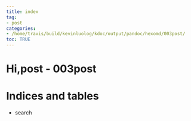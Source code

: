 ```yaml
---
title: index
tag: 
- post
categories:
- /home/travis/build/kevinluolog/kdoc/output/pandoc/hexomd/003post/
toc: TRUE
---
```

<h1 id="hipost---003post">Hi,post - 003post</h1>
<h1 id="indices-and-tables">Indices and tables</h1>
<ul>
<li>search</li>
</ul>
